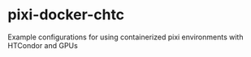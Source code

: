 # pixi-docker-chtc
Example configurations for using containerized pixi environments with HTCondor and GPUs

